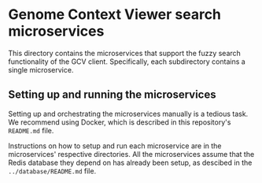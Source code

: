 # Genome Context Viewer search microservices

This directory contains the microservices that support the fuzzy search functionality of the GCV client.
Specifically, each subdirectory contains a single microservice.

## Setting up and running the microservices

Setting up and orchestrating the microservices manually is a tedious task.
We recommend using Docker, which is described in this repository's `README.md` file.

Instructions on how to setup and run each microservice are in the microservices' respective directories.
All the microservices assume that the Redis database they depend on has already been setup, as descibed in the `../database/README.md` file.
